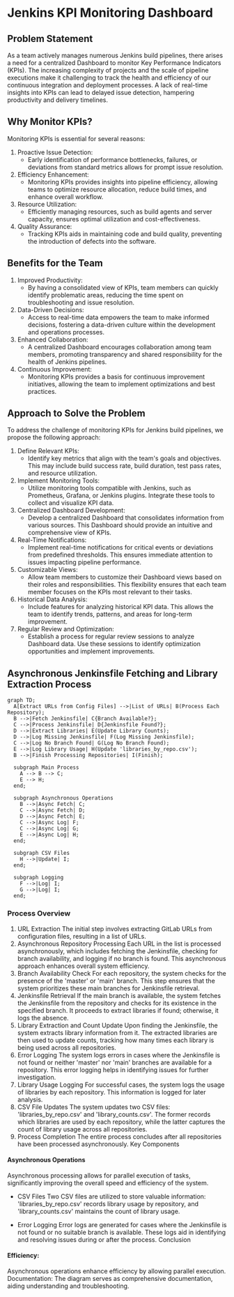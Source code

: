 # Jenkins KPI Monitoring Dashboard

## Problem Statement

As a team actively manages numerous Jenkins build pipelines, there arises a need for a centralized Dashboard to monitor Key Performance Indicators (KPIs). The increasing complexity of projects and the scale of pipeline executions make it challenging to track the health and efficiency of our continuous integration and deployment processes. A lack of real-time insights into KPIs can lead to delayed issue detection, hampering productivity and delivery timelines.

## Why Monitor KPIs?

Monitoring KPIs is essential for several reasons:

1. Proactive Issue Detection:
   - Early identification of performance bottlenecks, failures, or deviations from standard metrics allows for prompt issue resolution.
2. Efficiency Enhancement:
   - Monitoring KPIs provides insights into pipeline efficiency, allowing teams to optimize resource allocation, reduce build times, and enhance overall workflow.
3. Resource Utilization:
   - Efficiently managing resources, such as build agents and server capacity, ensures optimal utilization and cost-effectiveness.
4. Quality Assurance:
   - Tracking KPIs aids in maintaining code and build quality, preventing the introduction of defects into the software.

## Benefits for the Team

1. Improved Productivity:
   - By having a consolidated view of KPIs, team members can quickly identify problematic areas, reducing the time spent on troubleshooting and issue resolution.
2. Data-Driven Decisions:
   - Access to real-time data empowers the team to make informed decisions, fostering a data-driven culture within the development and operations processes.
3. Enhanced Collaboration:
   - A centralized Dashboard encourages collaboration among team members, promoting transparency and shared responsibility for the health of Jenkins pipelines.
4. Continuous Improvement:
   - Monitoring KPIs provides a basis for continuous improvement initiatives, allowing the team to implement optimizations and best practices.

## Approach to Solve the Problem

To address the challenge of monitoring KPIs for Jenkins build pipelines, we propose the following approach:

1. Define Relevant KPIs:
   - Identify key metrics that align with the team's goals and objectives. This may include build success rate, build duration, test pass rates, and resource utilization.
2. Implement Monitoring Tools:
   - Utilize monitoring tools compatible with Jenkins, such as Prometheus, Grafana, or Jenkins plugins. Integrate these tools to collect and visualize KPI data.
3. Centralized Dashboard Development:
   - Develop a centralized Dashboard that consolidates information from various sources. This Dashboard should provide an intuitive and comprehensive view of KPIs.
4. Real-Time Notifications:
   - Implement real-time notifications for critical events or deviations from predefined thresholds. This ensures immediate attention to issues impacting pipeline performance.
5. Customizable Views:
   - Allow team members to customize their Dashboard views based on their roles and responsibilities. This flexibility ensures that each team member focuses on the KPIs most relevant to their tasks.
6. Historical Data Analysis:
   - Include features for analyzing historical KPI data. This allows the team to identify trends, patterns, and areas for long-term improvement.
7. Regular Review and Optimization:
   - Establish a process for regular review sessions to analyze Dashboard data. Use these sessions to identify optimization opportunities and implement improvements.

## Asynchronous Jenkinsfile Fetching and Library Extraction Process

```mermaid
graph TD;
  A[Extract URLs from Config Files] -->|List of URLs| B(Process Each Repository);
  B -->|Fetch Jenkinsfile| C{Branch Available?};
  C -->|Process Jenkinsfile| D{Jenkinsfile Found?};
  D -->|Extract Libraries| E(Update Library Counts);
  D -->|Log Missing Jenkinsfile| F(Log Missing Jenkinsfile);
  C -->|Log No Branch Found| G(Log No Branch Found);
  E -->|Log Library Usage| H(Update 'libraries_by_repo.csv');
  B -->|Finish Processing Repositories| I(Finish);

  subgraph Main Process
    A --> B --> C;
    E --> H;
  end;

  subgraph Asynchronous Operations
    B -->|Async Fetch| C;
    C -->|Async Fetch| D;
    D -->|Async Fetch| E;
    C -->|Async Log| F;
    C -->|Async Log| G;
    E -->|Async Log| H;
  end;

  subgraph CSV Files
    H -->|Update| I;
  end;

  subgraph Logging
    F -->|Log| I;
    G -->|Log| I;
  end;

```

### Process Overview

1. URL Extraction
The initial step involves extracting GitLab URLs from configuration files, resulting in a list of URLs.
2. Asynchronous Repository Processing
Each URL in the list is processed asynchronously, which includes fetching the Jenkinsfile, checking for branch availability, and logging if no branch is found. This asynchronous approach enhances overall system efficiency.
3. Branch Availability Check
For each repository, the system checks for the presence of the 'master' or 'main' branch. This step ensures that the system prioritizes these main branches for Jenkinsfile retrieval.
4. Jenkinsfile Retrieval
If the main branch is available, the system fetches the Jenkinsfile from the repository and checks for its existence in the specified branch. It proceeds to extract libraries if found; otherwise, it logs the absence.
5. Library Extraction and Count Update
Upon finding the Jenkinsfile, the system extracts library information from it. The extracted libraries are then used to update counts, tracking how many times each library is being used across all repositories.
6. Error Logging
The system logs errors in cases where the Jenkinsfile is not found or neither 'master' nor 'main' branches are available for a repository. This error logging helps in identifying issues for further investigation.
7. Library Usage Logging
For successful cases, the system logs the usage of libraries by each repository. This information is logged for later analysis.
8. CSV File Updates
The system updates two CSV files: 'libraries_by_repo.csv' and 'library_counts.csv'. The former records which libraries are used by each repository, while the latter captures the count of library usage across all repositories.
9. Process Completion
The entire process concludes after all repositories have been processed asynchronously.
Key Components

#### Asynchronous Operations

Asynchronous processing allows for parallel execution of tasks, significantly improving the overall speed and efficiency of the system.

- CSV Files
Two CSV files are utilized to store valuable information: 'libraries_by_repo.csv' records library usage by repository, and 'library_counts.csv' maintains the count of library usage.

- Error Logging
Error logs are generated for cases where the Jenkinsfile is not found or no suitable branch is available. These logs aid in identifying and resolving issues during or after the process.
Conclusion

#### Efficiency:
Asynchronous operations enhance efficiency by allowing parallel execution.
Documentation:
The diagram serves as comprehensive documentation, aiding understanding and troubleshooting.